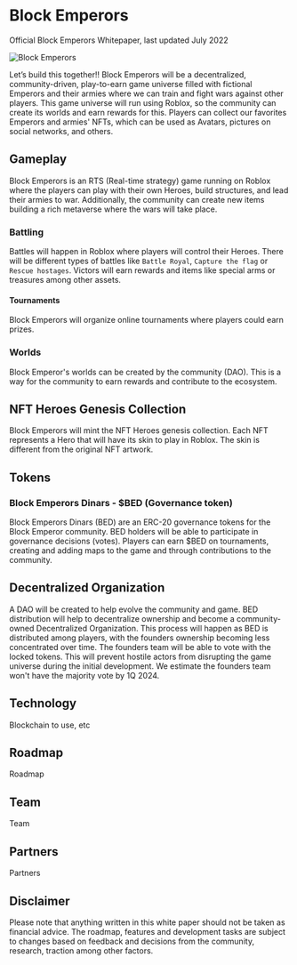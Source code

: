 # Block Emperors

Official Block Emperors Whitepaper, last updated July 2022

![Block Emperors](https://block-emperors-assets.s3.us-west-2.amazonaws.com/images/Banner_mirror_01_ok.jpeg)

Let’s build this together!! Block Emperors will be a decentralized, community-driven, play-to-earn game universe filled with fictional Emperors and their armies where we can train and fight wars against other players. This game universe will run using Roblox, so the community can create its worlds and earn rewards for this. Players can collect our favorites Emperors and armies' NFTs, which can be used as Avatars, pictures on social networks, and others.


## Gameplay
Block Emperors is an RTS (Real-time strategy) game running on Roblox where the players can play with their own Heroes, build structures, and lead their armies to war. Additionally, the community can create new items building a rich metaverse where the wars will take place.

### Battling
Battles will happen in Roblox where players will control their Heroes. There will be different types of battles like `Battle Royal`, `Capture the flag` or `Rescue hostages`. Victors will earn rewards and items like special arms or treasures among other assets.

#### Tournaments
Block Emperors will organize online tournaments where players could earn prizes.

### Worlds
Block Emperor's worlds can be created by the community (DAO). This is a way for the community to earn rewards and contribute to the ecosystem.

## NFT Heroes Genesis Collection
Block Emperors will mint the NFT Heroes genesis collection. Each NFT represents a Hero that will have its skin to play in Roblox. The skin is different from the original NFT artwork.

## Tokens

### Block Emperors Dinars - $BED (Governance token)
Block Emperors Dinars (BED) are an ERC-20 governance tokens for the Block Emperor community. BED holders will be able to participate in governance decisions (votes). Players can earn $BED on tournaments, creating and adding maps to the game and through contributions to the community.

## Decentralized Organization
A DAO will be created to help evolve the community and game. BED distribution will help to decentralize ownership and become a community-owned Decentralized Organization. This process will happen as BED is distributed among players, with the founders ownership becoming less concentrated over time. The founders team will be able to vote with the locked tokens. This will prevent hostile actors from disrupting the game universe during the initial development. We estimate the founders team won't have the majority vote by 1Q 2024.

## Technology

Blockchain to use, etc

## Roadmap

Roadmap

## Team

Team

## Partners

Partners

## Disclaimer 
Please note that anything written in this white paper should not be taken as financial advice. The roadmap, features and development tasks are subject to changes based on feedback and decisions from the community, research, traction among other factors.
